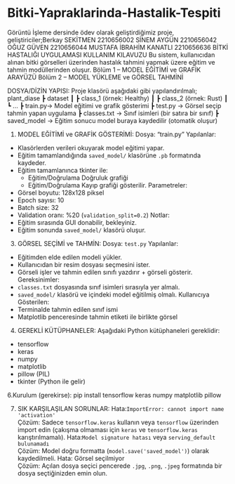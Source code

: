 # Bitki-Yapraklarinda-Hastalik-Tespiti
Görüntü İşleme dersinde ödev olarak geliştirdiğimiz proje, geliştiriciler;Berkay SEKİTMEN 2210656002   SİNEM AYGÜN 2210656042   OĞUZ GÜVEN 2210656044   MUSTAFA İBRAHİM KANATLI 2210656636 
  BİTKİ HASTALIĞI UYGULAMASI KULLANIM KILAVUZU
Bu sistem, kullanıcıdan alınan bitki görselleri üzerinden hastalık tahmini yapmak üzere eğitim ve tahmin modüllerinden oluşur.
Bölüm 1 – MODEL EĞİTİMİ ve GRAFİK ARAYÜZÜ
Bölüm 2 – MODEL YÜKLEME ve GÖRSEL TAHMİNİ

DOSYA/DİZİN YAPISI:
Proje klasörü aşağıdaki gibi yapılandırılmalı;
  plant_diase
 ┣  dataset
 ┃ ┣  class_1 (örnek: Healthy)
 ┃ ┣  class_2 (örnek: Rust)
 ┃ ┗  ...
 ┣  train.py→ Model eğitimi ve grafik gösterimi
 ┣  test.py → Görsel seçip tahmin yapan uygulama
 ┣  classes.txt  → Sınıf isimleri (bir satıra bir sınıf)
 ┣  saved_model  → Eğitim sonucu model buraya kaydedilir (otomatik oluşur)
 1. MODEL EĞİTİMİ ve GRAFİK GÖSTERİMİ:
 Dosya: “train.py”
Yapılanlar:
- Klasörlerden verileri okuyarak model eğitimi yapar.
- Eğitim tamamlandığında `saved_model/` klasörüne `.pb` formatında kaydeder.
- Eğitim tamamlanınca tkinter ile:
   - Eğitim/Doğrulama Doğruluk grafiği
   - Eğitim/Doğrulama Kayıp grafiği
  gösterilir.
 Parametreler:
- Görsel boyutu: 128x128 piksel
- Epoch sayısı: 10
- Batch size: 32
- Validation oranı: %20 (`validation_split=0.2`)
Notlar:
- Eğitim sırasında GUI donabilir, bekleyiniz.
- Eğitim sonunda `saved_model/` klasörü oluşur.

3. GÖRSEL SEÇİMİ ve TAHMİN:
 Dosya: `test.py`
Yapılanlar:
- Eğitimden elde edilen modeli yükler.
- Kullanıcıdan bir resim dosyası seçmesini ister.
- Görseli işler ve tahmin edilen sınıfı yazdırır + görseli gösterir.
Gereksinimler:
- `classes.txt` dosyasında sınıf isimleri sırasıyla yer almalı.
- `saved_model/` klasörü ve içindeki model eğitilmiş olmalı.
Kullanıcıya Gösterilen:
- Terminalde tahmin edilen sınıf ismi
- Matplotlib penceresinde tahmin etiketi ile birlikte görsel

4. GEREKLİ KÜTÜPHANELER:
Aşağıdaki Python kütüphaneleri gereklidir:
- tensorflow
- keras
- numpy
- matplotlib
- pillow (PIL)
- tkinter (Python ile gelir)

6.Kurulum (gerekirse):
pip install tensorflow keras numpy matplotlib pillow

7. SIK KARŞILAŞILAN SORUNLAR:
Hata:`ImportError: cannot import name 'activation'`  
Çözüm: Sadece `tensorflow.keras` kullanın veya `tensorflow` üzerinden import edin (çakışma olmaması için `keras` ve `tensorflow.keras` karıştırılmamalı).
Hata:`Model signature hatası` veya `serving_default bulunamadı`  
 Çözüm: Model doğru formatta (`model.save('saved_model')`) olarak kaydedilmeli.
Hata: Görsel seçilmiyor  
Çözüm: Açılan dosya seçici pencerede `.jpg`, `.png`, `.jpeg` formatında bir dosya seçtiğinizden emin olun.
